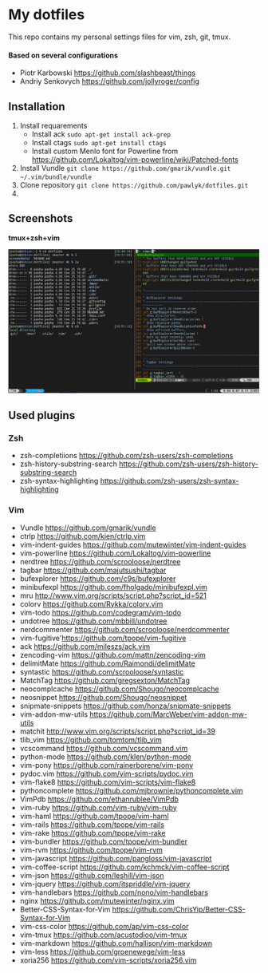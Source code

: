 # My dotfiles

This repo contains my personal settings files for vim, zsh, git, tmux.

#### Based on several configurations

* Piotr Karbowski https://github.com/slashbeast/things
* Andriy Senkovych https://github.com/jollyroger/config

## Installation

1. Install requarements
    - Install ack `sudo apt-get install ack-grep`
    - Install ctags `sudo apt-get install ctags`
    - Install custom Menlo font for Powerline from https://github.com/Lokaltog/vim-powerline/wiki/Patched-fonts
2. Install Vundle `git clone https://github.com/gmarik/vundle.git ~/.vim/bundle/vundle`
3. Clone repository `git clone https://github.com/pawlyk/dotfiles.git`
4. 


## Screenshots

**tmux+zsh+vim**

[![terminal](https://github.com/pawlyk/dotfiles/raw/master/screenshots/screenshot.png)](https://github.com/pawlyk/dotfiles/raw/master/screenshots/screenshot.png)


## Used plugins

### Zsh 
* zsh-completiions https://github.com/zsh-users/zsh-completions
* zsh-history-substring-search https://github.com/zsh-users/zsh-history-substring-search
* zsh-syntax-highlighting https://github.com/zsh-users/zsh-syntax-highlighting

### Vim 
* Vundle https://github.com/gmarik/vundle
* ctrlp https://github.com/kien/ctrlp.vim
* vim-indent-guides https://github.com/mutewinter/vim-indent-guides
* vim-powerline https://github.com/Lokaltog/vim-powerline
* nerdtree https://github.com/scrooloose/nerdtree
* tagbar https://github.com/majutsushi/tagbar
* bufexplorer https://github.com/c9s/bufexplorer
* minibufexpl https://github.com/fholgado/minibufexpl.vim
* mru http://www.vim.org/scripts/script.php?script_id=521
* colorv https://github.com/Rykka/colorv.vim
* vim-todo https://github.com/codegram/vim-todo
* undotree https://github.com/mbbill/undotree
* nerdcommenter https://github.com/scrooloose/nerdcommenter
* vim-fugitive'https://github.com/tpope/vim-fugitive
* ack https://github.com/mileszs/ack.vim
* zencoding-vim https://github.com/mattn/zencoding-vim
* delimitMate https://github.com/Raimondi/delimitMate
* syntastic https://github.com/scrooloose/syntastic
* MatchTag https://github.com/gregsexton/MatchTag
* neocomplcache https://github.com/Shougo/neocomplcache
* neosnippet https://github.com/Shougo/neosnippet
* snipmate-snippets https://github.com/honza/snipmate-snippets
* vim-addon-mw-utils https://github.com/MarcWeber/vim-addon-mw-utils
* matchit http://www.vim.org/scripts/script.php?script_id=39
* tlib_vim https://github.com/tomtom/tlib_vim
* vcscommand https://github.com/vcscommand.vim
* python-mode https://github.com/klen/python-mode
* vim-pony https://github.com/rainerborene/vim-pony
* pydoc.vim https://github.com/vim-scripts/pydoc.vim
* vim-flake8 https://github.com/vim-scripts/vim-flake8
* pythoncomplete https://github.com/mjbrownie/pythoncomplete.vim
* VimPdb https://github.com/ethanrublee/VimPdb
* vim-ruby https://github.com/vim-ruby/vim-ruby
* vim-haml https://github.com/tpope/vim-haml
* vim-rails https://github.com/tpope/vim-rails
* vim-rake https://github.com/tpope/vim-rake
* vim-bundler https://github.com/tpope/vim-bundler
* vim-rvm https://github.com/tpope/vim-rvm
* vim-javascript https://github.com/pangloss/vim-javascript
* vim-coffee-script https://github.com/kchmck/vim-coffee-script
* vim-json https://github.com/leshill/vim-json
* vim-jquery https://github.com/itspriddle/vim-jquery
* vim-handlebars https://github.com/nono/vim-handlebars
* nginx https://github.com/mutewinter/nginx.vim
* Better-CSS-Syntax-for-Vim https://github.com/ChrisYip/Better-CSS-Syntax-for-Vim
* vim-css-color https://github.com/ap/vim-css-color
* vim-tmux https://github.com/acustodioo/vim-tmux
* vim-markdown https://github.com/hallison/vim-markdown
* vim-less https://github.com/groenewege/vim-less
* xoria256 https://github.com/vim-scripts/xoria256.vim


